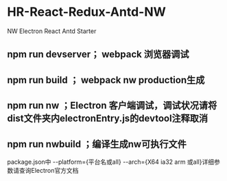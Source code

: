 # HR-React-Redux-Antd-NW
NW Electron React Antd Starter
## npm run devserver； webpack 浏览器调试
## npm run build ；    webpack nw production生成
## npm run nw ；Electron 客户端调试，调试状况请将dist文件夹内electronEntry.js的devtool注释取消
## npm run nwbuild ；编译生成nw可执行文件
package.json中
--platform={平台名或all} --arch={X64 ia32 arm 或all}详细参数请查询Electron官方文档